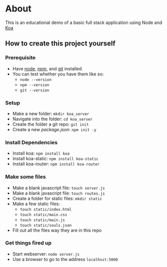 # About
This is an educational demo of a basic full stack application using Node and [Koa](https://koajs.com/)

## How to create this project yourself

### Prerequisite
* Have [node](https://nodejs.org/en/), [npm](https://www.npmjs.com/get-npm), and [git](https://git-scm.com/downloads) installed.
* You can test whether you have them like so:
  * `node --version`
  * `npm --version`
  * `git --version`

### Setup
* Make a new folder: `mkdir koa_server`
* Navigate into the folder: `cd koa_server`
* Create the folder a git repo: `git init`
* Create a new *package.json*: `npm init -y`

### Install Dependencies
* Install koa: `npm install koa`
* Install koa-static: `npm install koa-static`
* Install koa-router: `npm install koa-router`

### Make some files
* Make a blank javascript file: `touch server.js`
* Make a blank javascript file: `touch routes.js`
* Create a folder for static files: `mkdir static`
* Make a few static files:
  * `touch static/index.html`
  * `touch static/main.css`
  * `touch static/main.js`
  * `touch static/souls.json`
* Fill out all the files way they are in this repo

### Get things fired up
* Start webserver: `node server.js`
* Use a browser to go to the address `localhost:5000`